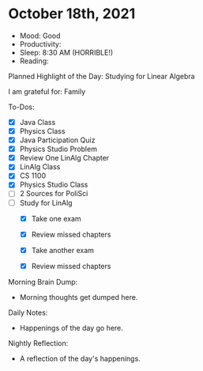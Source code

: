 # October 18th, 2021

- Mood: Good
- Productivity: 
- Sleep: 8:30 AM (HORRIBLE!)
- Reading: 

Planned Highlight of the Day: Studying for Linear Algebra

I am grateful for: Family

To-Dos:
- [x] Java Class
- [x] Physics Class
- [x] Java Participation Quiz
- [x] Physics Studio Problem
- [x] Review One LinAlg Chapter
- [x] LinAlg Class
- [x] CS 1100
- [x] Physics Studio Class
- [ ] 2 Sources for PoliSci
- [ ] Study for LinAlg
	- [x] Take one exam
	- [x] Review missed chapters
	- [x] Take another exam
	- [x] Review missed chapters


Morning Brain Dump:
- Morning thoughts get dumped here.

Daily Notes:
- Happenings of the day go here.


Nightly Reflection: 
- A reflection of the day's happenings.





